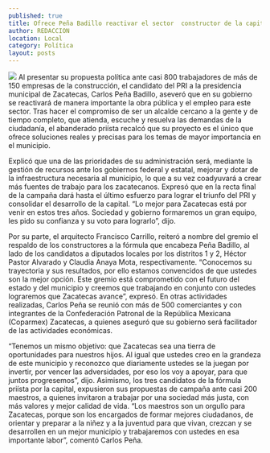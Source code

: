 ```yaml
---
published: true
title: Ofrece Peña Badillo reactivar el sector  constructor de la capital zacatecana
author: REDACCION
location: Local
category: Política
layout: posts
---
```


![](http://i.imgur.com/01mfk3Zm.jpg)
Al presentar su propuesta política ante casi 800 trabajadores de más de 150 empresas de la construcción, el candidato del PRI a la presidencia municipal de Zacatecas, Carlos Peña Badillo, aseveró que en su gobierno se reactivará de manera importante la obra pública y el empleo para este sector.
Tras hacer el compromiso de ser un alcalde cercano a la gente y de tiempo completo, que atienda, escuche y resuelva las demandas de la ciudadanía, el abanderado priísta recalcó que su proyecto es el único que ofrece soluciones reales y precisas para los temas de mayor importancia en el municipio. 

Explicó que una de las prioridades de su administración será, mediante la gestión de recursos ante los gobiernos federal y estatal, mejorar y dotar de la infraestructura necesaria al municipio, lo que a su vez coadyuvará a crear más fuentes de trabajo para los zacatecanos.
Expresó que en la recta final de la campaña dará hasta el último esfuerzo para lograr el triunfo del PRI y consolidar el desarrollo de la capital. “Lo mejor para Zacatecas está por venir en estos tres años. Sociedad y gobierno formaremos un gran equipo, les pido su confianza y su voto para lograrlo”, dijo.

Por su parte, el arquitecto Francisco Carrillo, reiteró a nombre del gremio el respaldo de los constructores a la fórmula que encabeza Peña Badillo, al lado de los candidatos a diputados locales por los distritos 1 y 2, Héctor Pastor Alvarado y Claudia Anaya Mota, respectivamente.
“Conocemos su trayectoria y sus resultados, por ello estamos convencidos de que ustedes son la mejor opción. Este gremio está comprometido con el futuro del estado y del municipio y creemos que trabajando en conjunto con ustedes lograremos que Zacatecas avance”, expresó. 
En otras actividades realizadas, Carlos Peña se reunió con más de 500 comerciantes y con integrantes de la Confederación Patronal de la República Mexicana (Coparmex) Zacatecas, a quienes aseguró que su gobierno será facilitador de las actividades económicas.

“Tenemos un mismo objetivo: que Zacatecas sea una tierra de oportunidades para nuestros hijos. Al igual que ustedes creo en la grandeza de este municipio y reconozco que diariamente ustedes se la juegan por invertir, por vencer las adversidades, por eso los voy a apoyar, para que juntos progresemos”, dijo.
Asimismo, los tres candidatos de la fórmula priísta por la capital, expusieron sus propuestas de campaña ante casi 200 maestros, a quienes invitaron a trabajar por una sociedad más justa, con más valores y mejor calidad de vida.
“Los maestros son un orgullo para Zacatecas, porque son los encargados de formar mejores ciudadanos, de orientar y preparar a la niñez y a la juventud para que vivan, crezcan y se desarrollen en un mejor municipio y trabajaremos con ustedes en esa importante labor”, comentó Carlos Peña.
